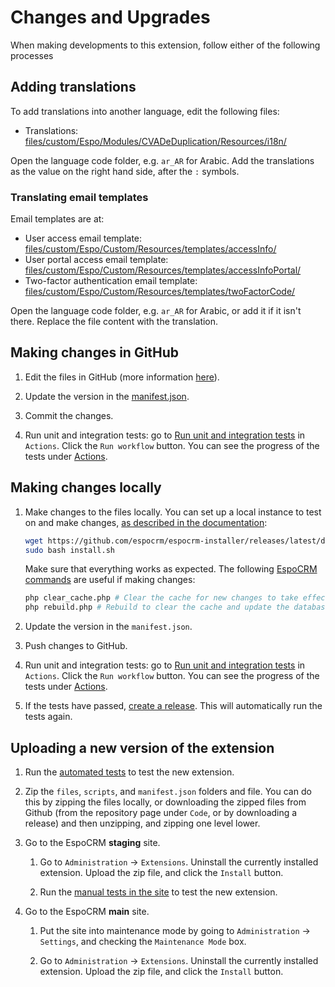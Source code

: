 # Changes and Upgrades

When making developments to this extension, follow either of the following processes


## Adding translations

To add translations into another language, edit the following files:

- Translations: [files/custom/Espo/Modules/CVADeDuplication/Resources/i18n/](https://github.com/IFRC-Secretariat/espocrm-cva-duplicate-check/tree/main/files/custom/Espo/Modules/CVADeDuplication/Resources/i18n)

Open the language code folder, e.g. `ar_AR` for Arabic. Add the translations as the value on the right hand side, after the `:` symbols.


### Translating email templates

Email templates are at:

- User access email template: [files/custom/Espo/Custom/Resources/templates/accessInfo/](https://github.com/IFRC-Secretariat/espocrm-cva-duplicate-check/tree/main/files/custom/Espo/Custom/Resources/templates/accessInfo)
- User portal access email template: [files/custom/Espo/Custom/Resources/templates/accessInfoPortal/](https://github.com/IFRC-Secretariat/espocrm-cva-duplicate-check/tree/main/files/custom/Espo/Custom/Resources/templates/accessInfoPortal)
- Two-factor authentication email template: [files/custom/Espo/Custom/Resources/templates/twoFactorCode/](https://github.com/IFRC-Secretariat/espocrm-cva-duplicate-check/tree/main/files/custom/Espo/Custom/Resources/templates/twoFactorCode)

Open the language code folder, e.g. `ar_AR` for Arabic, or add it if it isn't there. Replace the file content with the translation. 


## Making changes in GitHub

1. Edit the files in GitHub (more information [here](https://docs.github.com/en/repositories/working-with-files/managing-files/editing-files)).

2. Update the version in the [manifest.json](https://github.com/IFRC-Secretariat/espocrm-cva-duplicate-check/blob/main/manifest.json).

3. Commit the changes.

4. Run unit and integration tests: go to [Run unit and integration tests](https://github.com/IFRC-Secretariat/espocrm-cva-duplicate-check/actions/workflows/run-tests.yml) in `Actions`. Click the `Run workflow` button. You can see the progress of the tests under [Actions](https://github.com/IFRC-Secretariat/espocrm-cva-duplicate-check/actions).


## Making changes locally

1. Make changes to the files locally. You can set up a local instance to test on and make changes, [as described in the documentation](https://docs.espocrm.com/administration/installation-by-script/):

    ```bash
    wget https://github.com/espocrm/espocrm-installer/releases/latest/download/install.sh
    sudo bash install.sh
    ```
    Make sure that everything works as expected. The following [EspoCRM commands](https://docs.espocrm.com/administration/commands/) are useful if making changes:
    ```bash
    php clear_cache.php # Clear the cache for new changes to take effect
    php rebuild.php # Rebuild to clear the cache and update the database
    ```

2. Update the version in the `manifest.json`.

3. Push changes to GitHub.

4. Run unit and integration tests: go to [Run unit and integration tests](https://github.com/IFRC-Secretariat/espocrm-cva-duplicate-check/actions/workflows/run-tests.yml) in `Actions`. Click the `Run workflow` button. You can see the progress of the tests under [Actions](https://github.com/IFRC-Secretariat/espocrm-cva-duplicate-check/actions).

5. If the tests have passed, [create a release](https://docs.github.com/en/repositories/releasing-projects-on-github/managing-releases-in-a-repository). This will automatically run the tests again.


## Uploading a new version of the extension

1. Run the [automated tests](https://github.com/IFRC-Secretariat/espocrm-cva-duplicate-check/blob/main/docs/04-testing.md#automated-testing-unit-and-integration-tests) to test the new extension.

2. Zip the `files`, `scripts`, and `manifest.json` folders and file. You can do this by zipping the files locally, or downloading the zipped files from Github (from the repository page under `Code`, or by downloading a release) and then unzipping, and zipping one level lower. 

3. Go to the EspoCRM **staging** site.

    1. Go to `Administration` → `Extensions`. Uninstall the currently installed extension. Upload the zip file, and click the `Install` button.

    4. Run the [manual tests in the site](https://github.com/IFRC-Secretariat/espocrm-cva-duplicate-check/blob/main/docs/04-testing.md#manual-testing) to test the new extension.

4. Go to the EspoCRM **main** site. 

    1. Put the site into maintenance mode by going to `Administration` → `Settings`, and checking the `Maintenance Mode` box.

    2. Go to `Administration` → `Extensions`. Uninstall the currently installed extension. Upload the zip file, and click the `Install` button.